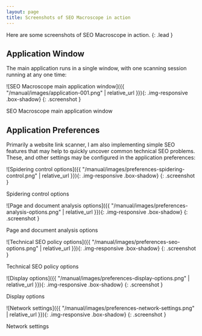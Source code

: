 ```yaml
---
layout: page
title: Screenshots of SEO Macroscope in action
---
```


Here are some screenshots of SEO Macroscope in action.
{: .lead }

## Application Window

The main application runs in a single window, with one scanning session running at any one time:

![SEO Macroscope main application window]({{ "/manual/images/application-001.png" | relative_url }}){: .img-responsive .box-shadow}
{: .screenshot }

SEO Macroscope main application window

## Application Preferences

Primarily a website link scanner, I am also implementing simple SEO features that may help to quickly uncover common technical SEO problems. These, and other settings may be configured in the application preferences:

![Spidering control options]({{ "/manual/images/preferences-spidering-control.png" | relative_url }}){: .img-responsive .box-shadow}
{: .screenshot }

Spidering control options

![Page and document analysis options]({{ "/manual/images/preferences-analysis-options.png" | relative_url }}){: .img-responsive .box-shadow}
{: .screenshot }

Page and document analysis options

![Technical SEO policy options]({{ "/manual/images/preferences-seo-options.png" | relative_url }}){: .img-responsive .box-shadow}
{: .screenshot }

Technical SEO policy options

![Display options]({{ "/manual/images/preferences-display-options.png" | relative_url }}){: .img-responsive .box-shadow}
{: .screenshot }

Display options

![Network settings]({{ "/manual/images/preferences-network-settings.png" | relative_url }}){: .img-responsive .box-shadow}
{: .screenshot }

Network settings
